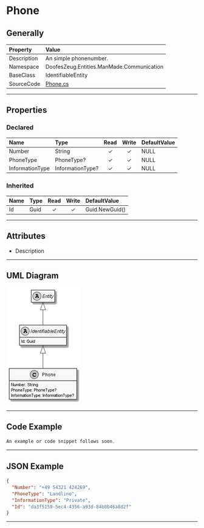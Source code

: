 ﻿# Phone

## Generally

|Property|Value|
|:-|:-|
|Description|An simple phonenumber.|
|Namespace|DoofesZeug.Entities.ManMade.Communication|
|BaseClass|IdentifiableEntity|
|SourceCode|[Phone.cs](../../../../DoofesZeug.Library/Src/Entities/ManMade/Communication/Phone.cs)|

---

## Properties

### Declared

|Name|Type|Read|Write|DefaultValue|
|:---|:---|:--:|:---:|:-----------|
|Number|String|&#x2713;|&#x2713;|NULL|
|PhoneType|PhoneType?|&#x2713;|&#x2713;|NULL|
|InformationType|InformationType?|&#x2713;|&#x2713;|NULL|

### Inherited

|Name|Type|Read|Write|DefaultValue|
|:---|:---|:--:|:---:|:-----------|
|Id|Guid|&#x2713;|&#x2713;|Guid.NewGuid()|

---

## Attributes

- Description

---

## UML Diagram

![Phone.png](./Phone.png "Phone")

---

## Code Example

```cs
An example or code snippet follows soon.
```

---

## JSON Example

```json
{
  "Number": "+49 54321 424269",
  "PhoneType": "Landline",
  "InformationType": "Private",
  "Id": "da3f5159-5ec4-4356-a93d-84b8b46a8d2f"
}
```

---

